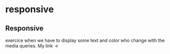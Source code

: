 # responsive    
## Responsive  
exercice when we have to display some text and color who change with the media queries.
My link ->
